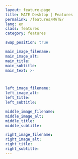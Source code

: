 ```yaml
---
layout: feature-page
title: MATE Desktop | Features
permalink: /features/MATE/
lang: en
class: features
category: features

swap_position: true

main_image_filename:
main_image_alt:
main_title:
main_subtitle:
main_text: >-



left_image_filename:
left_image_alt:
left_title:
left_subtitle:

middle_image_filename:
middle_image_alt:
middle_title:
middle_subtitle:

right_image_filename:
right_image_alt:
right_title:
right_subtitle:
---
```

